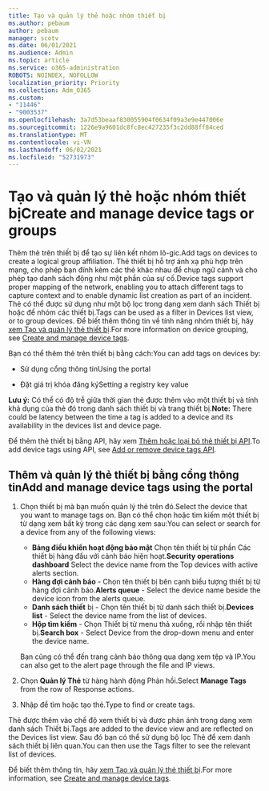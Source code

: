 ```yaml
---
title: Tạo và quản lý thẻ hoặc nhóm thiết bị
ms.author: pebaum
author: pebaum
manager: scotv
ms.date: 06/01/2021
ms.audience: Admin
ms.topic: article
ms.service: o365-administration
ROBOTS: NOINDEX, NOFOLLOW
localization_priority: Priority
ms.collection: Adm_O365
ms.custom:
- "11446"
- "9003537"
ms.openlocfilehash: 3a7d53beaaf830055904f0634f09a3e9e447006e
ms.sourcegitcommit: 1226e9a9601dc8fc8ec427235f3c2dd88ff84ced
ms.translationtype: MT
ms.contentlocale: vi-VN
ms.lasthandoff: 06/02/2021
ms.locfileid: "52731973"
---
```

# <a name="create-and-manage-device-tags-or-groups"></a><span data-ttu-id="b27b7-102">Tạo và quản lý thẻ hoặc nhóm thiết bị</span><span class="sxs-lookup"><span data-stu-id="b27b7-102">Create and manage device tags or groups</span></span>

<span data-ttu-id="b27b7-103">Thêm thẻ trên thiết bị để tạo sự liên kết nhóm lô-gic.</span><span class="sxs-lookup"><span data-stu-id="b27b7-103">Add tags on devices to create a logical group affiliation.</span></span> <span data-ttu-id="b27b7-104">Thẻ thiết bị hỗ trợ ánh xạ phù hợp trên mạng, cho phép bạn đính kèm các thẻ khác nhau để chụp ngữ cảnh và cho phép tạo danh sách động như một phần của sự cố.</span><span class="sxs-lookup"><span data-stu-id="b27b7-104">Device tags support proper mapping of the network, enabling you to attach different tags to capture context and to enable dynamic list creation as part of an incident.</span></span> <span data-ttu-id="b27b7-105">Thẻ có thể được sử dụng như một bộ lọc trong dạng xem danh sách Thiết bị hoặc để nhóm các thiết bị.</span><span class="sxs-lookup"><span data-stu-id="b27b7-105">Tags can be used as a filter in Devices list view, or to group devices.</span></span> <span data-ttu-id="b27b7-106">Để biết thêm thông tin về tính năng nhóm thiết bị, hãy [xem Tạo và quản lý thẻ thiết bị](/microsoft-365/security/defender-endpoint/machine-tags).</span><span class="sxs-lookup"><span data-stu-id="b27b7-106">For more information on device grouping, see [Create and manage device tags](/microsoft-365/security/defender-endpoint/machine-tags).</span></span>

<span data-ttu-id="b27b7-107">Bạn có thể thêm thẻ trên thiết bị bằng cách:</span><span class="sxs-lookup"><span data-stu-id="b27b7-107">You can add tags on devices by:</span></span>

- <span data-ttu-id="b27b7-108">Sử dụng cổng thông tin</span><span class="sxs-lookup"><span data-stu-id="b27b7-108">Using the portal</span></span>

- <span data-ttu-id="b27b7-109">Đặt giá trị khóa đăng ký</span><span class="sxs-lookup"><span data-stu-id="b27b7-109">Setting a registry key value</span></span>
 
<span data-ttu-id="b27b7-110">**Lưu ý:** Có thể có độ trễ giữa thời gian thẻ được thêm vào một thiết bị và tính khả dụng của thẻ đó trong danh sách thiết bị và trang thiết bị.</span><span class="sxs-lookup"><span data-stu-id="b27b7-110">**Note:** There could be latency between the time a tag is added to a device and its availability in the devices list and device page.</span></span>

<span data-ttu-id="b27b7-111">Để thêm thẻ thiết bị bằng API, hãy xem [Thêm hoặc loại bỏ thẻ thiết bị API](/microsoft-365/security/defender-endpoint/add-or-remove-machine-tags).</span><span class="sxs-lookup"><span data-stu-id="b27b7-111">To add device tags using API, see [Add or remove device tags API](/microsoft-365/security/defender-endpoint/add-or-remove-machine-tags).</span></span>

## <a name="add-and-manage-device-tags-using-the-portal"></a><span data-ttu-id="b27b7-112">Thêm và quản lý thẻ thiết bị bằng cổng thông tin</span><span class="sxs-lookup"><span data-stu-id="b27b7-112">Add and manage device tags using the portal</span></span>

1. <span data-ttu-id="b27b7-113">Chọn thiết bị mà bạn muốn quản lý thẻ trên đó.</span><span class="sxs-lookup"><span data-stu-id="b27b7-113">Select the device that you want to manage tags on.</span></span> <span data-ttu-id="b27b7-114">Bạn có thể chọn hoặc tìm kiếm một thiết bị từ dạng xem bất kỳ trong các dạng xem sau:</span><span class="sxs-lookup"><span data-stu-id="b27b7-114">You can select or search for a device from any of the following views:</span></span>

    - <span data-ttu-id="b27b7-115">**Bảng điều khiển hoạt động bảo mật** Chọn tên thiết bị từ phần Các thiết bị hàng đầu với cảnh báo hiện hoạt.</span><span class="sxs-lookup"><span data-stu-id="b27b7-115">**Security operations dashboard** Select the device name from the Top devices with active alerts section.</span></span>
    - <span data-ttu-id="b27b7-116">**Hàng đợi cảnh báo** - Chọn tên thiết bị bên cạnh biểu tượng thiết bị từ hàng đợi cảnh báo.</span><span class="sxs-lookup"><span data-stu-id="b27b7-116">**Alerts queue** - Select the device name beside the device icon from the alerts queue.</span></span>
    - <span data-ttu-id="b27b7-117">**Danh sách thiết** bị - Chọn tên thiết bị từ danh sách thiết bị.</span><span class="sxs-lookup"><span data-stu-id="b27b7-117">**Devices list** - Select the device name from the list of devices.</span></span>
    - <span data-ttu-id="b27b7-118">**Hộp tìm kiếm** - Chọn Thiết bị từ menu thả xuống, rồi nhập tên thiết bị.</span><span class="sxs-lookup"><span data-stu-id="b27b7-118">**Search box** - Select Device from the drop-down menu and enter the device name.</span></span>

    <span data-ttu-id="b27b7-119">Bạn cũng có thể đến trang cảnh báo thông qua dạng xem tệp và IP.</span><span class="sxs-lookup"><span data-stu-id="b27b7-119">You can also get to the alert page through the file and IP views.</span></span>

1. <span data-ttu-id="b27b7-120">Chọn **Quản lý Thẻ** từ hàng hành động Phản hồi.</span><span class="sxs-lookup"><span data-stu-id="b27b7-120">Select **Manage Tags** from the row of Response actions.</span></span>

1. <span data-ttu-id="b27b7-121">Nhập để tìm hoặc tạo thẻ.</span><span class="sxs-lookup"><span data-stu-id="b27b7-121">Type to find or create tags.</span></span>

<span data-ttu-id="b27b7-122">Thẻ được thêm vào chế độ xem thiết bị và được phản ánh trong dạng xem danh sách Thiết bị.</span><span class="sxs-lookup"><span data-stu-id="b27b7-122">Tags are added to the device view and are reflected on the Devices list view.</span></span> <span data-ttu-id="b27b7-123">Sau đó bạn có thể sử dụng bộ lọc Thẻ để xem danh sách thiết bị liên quan.</span><span class="sxs-lookup"><span data-stu-id="b27b7-123">You can then use the Tags filter to see the relevant list of devices.</span></span>

<span data-ttu-id="b27b7-124">Để biết thêm thông tin, hãy [xem Tạo và quản lý thẻ thiết bị](/microsoft-365/security/defender-endpoint/machine-tags).</span><span class="sxs-lookup"><span data-stu-id="b27b7-124">For more information, see [Create and manage device tags](/microsoft-365/security/defender-endpoint/machine-tags).</span></span>